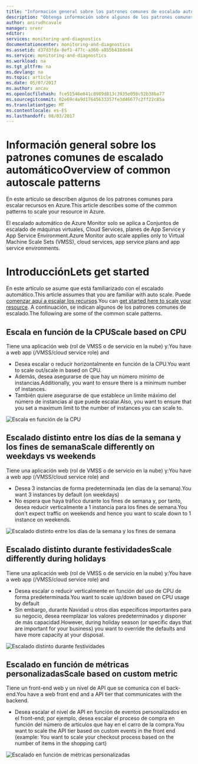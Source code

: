 ```yaml
---
title: "Información general sobre los patrones comunes de escalado automático | Microsoft Docs"
description: "Obtenga información sobre algunos de los patrones comunes de escalado automático de recursos en Azure."
author: anirudhcavale
manager: orenr
editor: 
services: monitoring-and-diagnostics
documentationcenter: monitoring-and-diagnostics
ms.assetid: d37d3fda-8ef1-477c-a360-a855b418de84
ms.service: monitoring-and-diagnostics
ms.workload: na
ms.tgt_pltfrm: na
ms.devlang: na
ms.topic: article
ms.date: 05/07/2017
ms.author: ancav
ms.openlocfilehash: fce51546e041c8989d813c3935e058c52b38ba77
ms.sourcegitcommit: 02e69c4a9d17645633357fe3d46677c2ff22c85a
ms.translationtype: MT
ms.contentlocale: es-ES
ms.lasthandoff: 08/03/2017
---
```

# <a name="overview-of-common-autoscale-patterns"></a><span data-ttu-id="39b29-103">Información general sobre los patrones comunes de escalado automático</span><span class="sxs-lookup"><span data-stu-id="39b29-103">Overview of common autoscale patterns</span></span>
<span data-ttu-id="39b29-104">En este artículo se describen algunos de los patrones comunes para escalar recursos en Azure.</span><span class="sxs-lookup"><span data-stu-id="39b29-104">This article describes some of the common patterns to scale your resource in Azure.</span></span>

<span data-ttu-id="39b29-105">El escalado automático de Azure Monitor solo se aplica a Conjuntos de escalado de máquinas virtuales, Cloud Services, planes de App Service y App Service Environment.</span><span class="sxs-lookup"><span data-stu-id="39b29-105">Azure Monitor auto scale applies only to Virtual Machine Scale Sets (VMSS), cloud services, app service plans and app service environments.</span></span> 

# <a name="lets-get-started"></a><span data-ttu-id="39b29-106">Introducción</span><span class="sxs-lookup"><span data-stu-id="39b29-106">Lets get started</span></span>

<span data-ttu-id="39b29-107">En este artículo se asume que está familiarizado con el escalado automático.</span><span class="sxs-lookup"><span data-stu-id="39b29-107">This article assumes that you are familiar with auto scale.</span></span> <span data-ttu-id="39b29-108">Puede [comenzar aquí a escalar los recursos][1].</span><span class="sxs-lookup"><span data-stu-id="39b29-108">You can [get started here to scale your resource][1].</span></span> <span data-ttu-id="39b29-109">A continuación, se indican algunos de los patrones comunes de escalado.</span><span class="sxs-lookup"><span data-stu-id="39b29-109">The following are some of the common scale patterns.</span></span>

## <a name="scale-based-on-cpu"></a><span data-ttu-id="39b29-110">Escala en función de la CPU</span><span class="sxs-lookup"><span data-stu-id="39b29-110">Scale based on CPU</span></span>

<span data-ttu-id="39b29-111">Tiene una aplicación web (rol de VMSS o de servicio en la nube) y:</span><span class="sxs-lookup"><span data-stu-id="39b29-111">You have a web app (/VMSS/cloud service role) and</span></span> 

- <span data-ttu-id="39b29-112">Desea escalar o reducir horizontalmente en función de la CPU.</span><span class="sxs-lookup"><span data-stu-id="39b29-112">You want to scale out/scale in based on CPU.</span></span>
- <span data-ttu-id="39b29-113">Además, desea asegurarse de que hay un número mínimo de instancias.</span><span class="sxs-lookup"><span data-stu-id="39b29-113">Additionally, you want to ensure there is a minimum number of instances.</span></span> 
- <span data-ttu-id="39b29-114">También quiere asegurarse de que establece un límite máximo del número de instancias al que puede escalar.</span><span class="sxs-lookup"><span data-stu-id="39b29-114">Also, you want to ensure that you set a maximum limit to the number of instances you can scale to.</span></span>

![Escala en función de la CPU][2]

## <a name="scale-differently-on-weekdays-vs-weekends"></a><span data-ttu-id="39b29-116">Escalado distinto entre los días de la semana y los fines de semana</span><span class="sxs-lookup"><span data-stu-id="39b29-116">Scale differently on weekdays vs weekends</span></span>

<span data-ttu-id="39b29-117">Tiene una aplicación web (rol de VMSS o de servicio en la nube) y:</span><span class="sxs-lookup"><span data-stu-id="39b29-117">You have a web app (/VMSS/cloud service role) and</span></span>

- <span data-ttu-id="39b29-118">Desea 3 instancias de forma predeterminada (en días de la semana).</span><span class="sxs-lookup"><span data-stu-id="39b29-118">You want 3 instances by default (on weekdays)</span></span>
- <span data-ttu-id="39b29-119">No espera que haya tráfico durante los fines de semana y, por tanto, desea reducir verticalmente a 1 instancia para los fines de semana.</span><span class="sxs-lookup"><span data-stu-id="39b29-119">You don't expect traffic on weekends and hence you want to scale down to 1 instance on weekends.</span></span>

![Escalado distinto entre los días de la semana y los fines de semana][3]

## <a name="scale-differently-during-holidays"></a><span data-ttu-id="39b29-121">Escalado distinto durante festividades</span><span class="sxs-lookup"><span data-stu-id="39b29-121">Scale differently during holidays</span></span>

<span data-ttu-id="39b29-122">Tiene una aplicación web (rol de VMSS o de servicio en la nube) y:</span><span class="sxs-lookup"><span data-stu-id="39b29-122">You have a web app (/VMSS/cloud service role) and</span></span> 

- <span data-ttu-id="39b29-123">Desea escalar o reducir verticalmente en función del uso de CPU de forma predeterminada.</span><span class="sxs-lookup"><span data-stu-id="39b29-123">You want to scale up/down based on CPU usage by default</span></span>
- <span data-ttu-id="39b29-124">Sin embargo, durante Navidad u otros días específicos importantes para su negocio, desea reemplazar los valores predeterminados y disponer de más capacidad.</span><span class="sxs-lookup"><span data-stu-id="39b29-124">However, during holiday season (or specific days that are important for your business) you want to override the defaults and have more capacity at your disposal.</span></span>

![Escalado distinto durante festividades][4]

## <a name="scale-based-on-custom-metric"></a><span data-ttu-id="39b29-126">Escalado en función de métricas personalizadas</span><span class="sxs-lookup"><span data-stu-id="39b29-126">Scale based on custom metric</span></span>

<span data-ttu-id="39b29-127">Tiene un front-end web y un nivel de API que se comunica con el back-end.</span><span class="sxs-lookup"><span data-stu-id="39b29-127">You have a web front end and a API tier that communicates with the backend.</span></span> 

- <span data-ttu-id="39b29-128">Desea escalar el nivel de API en función de eventos personalizados en el front-end; por ejemplo, desea escalar el proceso de compra en función del número de artículos que hay en el carro de la compra.</span><span class="sxs-lookup"><span data-stu-id="39b29-128">You want to scale the API tier based on custom events in the front end (example: You want to scale your checkout process based on the number of items in the shopping cart)</span></span>

![Escalado en función de métricas personalizadas][5]

<!--Reference-->
[1]: ./monitoring-autoscale-get-started.md
[2]: ./media/monitoring-autoscale-common-scale-patterns/scale-based-on-cpu.png
[3]: ./media/monitoring-autoscale-common-scale-patterns/weekday-weekend-scale.png
[4]: ./media/monitoring-autoscale-common-scale-patterns/holidays-scale.png
[5]: ./media/monitoring-autoscale-common-scale-patterns/custom-metric-scale.png